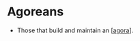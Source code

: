 # Agoreans

- Those that build and maintain an [[agora]].


[//begin]: # "Autogenerated link references for markdown compatibility"
[agora]: agora "Agora"
[//end]: # "Autogenerated link references"